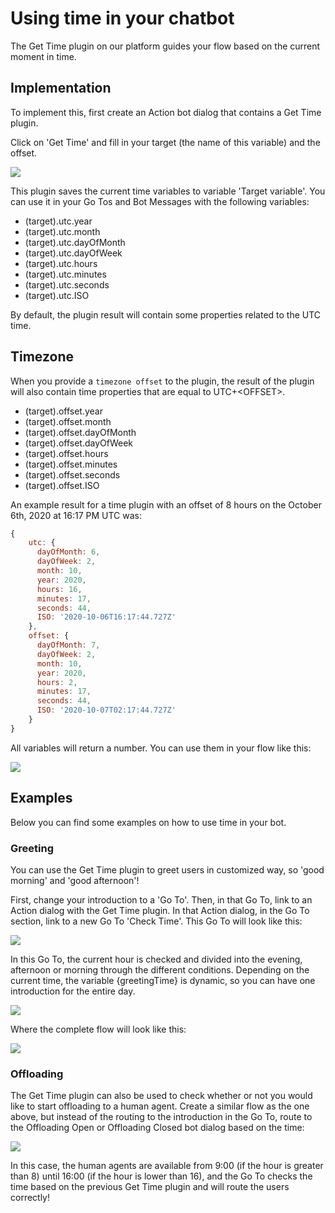 # Using time in your chatbot

The Get Time plugin on our platform guides your flow based on the current moment in time.

## Implementation

To implement this, first create an Action bot dialog that contains a Get Time plugin.

Click on 'Get Time' and fill in your target \(the name of this variable\) and the offset.

![](../.gitbook/assets/image%20%28661%29.png)

This plugin saves the current time variables to variable 'Target variable'. You can use it in your Go Tos and Bot Messages with the following variables:

* \(target\).utc.year
* \(target\).utc.month
* \(target\).utc.dayOfMonth
* \(target\).utc.dayOfWeek
* \(target\).utc.hours
* \(target\).utc.minutes
* \(target\).utc.seconds
* \(target\).utc.ISO

By default, the plugin result will contain some properties related to the UTC time. 

## Timezone

When you provide a `timezone offset` to the plugin, the result of the plugin will also contain time properties that are equal to UTC+&lt;OFFSET&gt;.

* \(target\).offset.year
* \(target\).offset.month
* \(target\).offset.dayOfMonth
* \(target\).offset.dayOfWeek
* \(target\).offset.hours
* \(target\).offset.minutes
* \(target\).offset.seconds
* \(target\).offset.ISO

An example result for a time plugin with an offset of 8 hours on the October 6th, 2020 at 16:17 PM UTC was:

```javascript
{
    utc: {
      dayOfMonth: 6,
      dayOfWeek: 2,
      month: 10,
      year: 2020,
      hours: 16,
      minutes: 17,
      seconds: 44,
      ISO: '2020-10-06T16:17:44.727Z'
    },
    offset: {
      dayOfMonth: 7,
      dayOfWeek: 2,
      month: 10,
      year: 2020,
      hours: 2,
      minutes: 17,
      seconds: 44,
      ISO: '2020-10-07T02:17:44.727Z'
    }
}
```

All variables will return a number. You can use them in your flow like this:

![](../.gitbook/assets/screenshot-2020-10-07-at-07.42.33.png)

## Examples

Below you can find some examples on how to use time in your bot.

### Greeting

You can use the Get Time plugin to greet users in customized way, so 'good morning' and 'good afternoon'! 

First, change your introduction to a 'Go To'. Then, in that Go To, link to an Action dialog with the Get Time plugin. In that Action dialog, in the Go To section, link to a new Go To 'Check Time'. This Go To will look like this:

![](../.gitbook/assets/image%20%28662%29.png)

In this Go To, the current hour is checked and divided into the evening, afternoon or morning through the different conditions. Depending on the current time, the variable {greetingTime} is dynamic, so you can have one introduction for the entire day.

![](../.gitbook/assets/image%20%28659%29.png)

Where the complete flow will look like this:

![](../.gitbook/assets/image%20%28666%29.png)

### Offloading

The Get Time plugin can also be used to check whether or not you would like to start offloading to a human agent. Create a similar flow as the one above, but instead of the routing to the introduction in the Go To, route to the Offloading Open or Offloading Closed bot dialog based on the time:

![](../.gitbook/assets/image%20%28660%29.png)

In this case, the human agents are available from 9:00 \(if the hour is greater than 8\) until 16:00 \(if the hour is lower than 16\), and the Go To checks the time based on the previous Get Time plugin and will route the users correctly!

